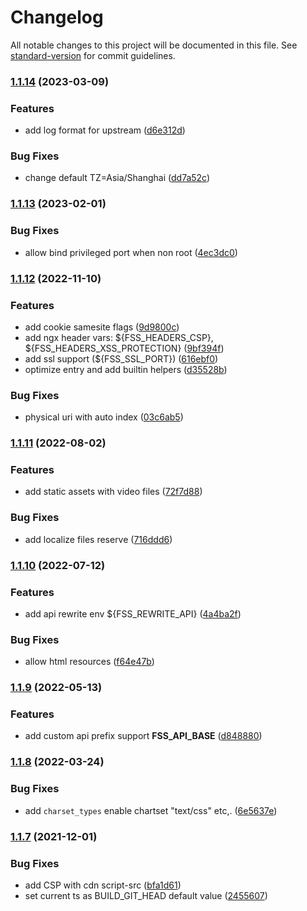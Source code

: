 # Changelog

All notable changes to this project will be documented in this file. See [standard-version](https://github.com/conventional-changelog/standard-version) for commit guidelines.

### [1.1.14](https://github.com/allex/cmp-ui-base/compare/1.1.13...1.1.14) (2023-03-09)


### Features

* add log format for upstream ([d6e312d](https://github.com/allex/cmp-ui-base/commit/d6e312d824140b266910c1756670c21e2ae1c740))


### Bug Fixes

* change default TZ=Asia/Shanghai ([dd7a52c](https://github.com/allex/cmp-ui-base/commit/dd7a52cc9f0c0022127afade0c788808acc7fb92))

### [1.1.13](https://github.com/allex/cmp-ui-base/compare/1.1.12...1.1.13) (2023-02-01)


### Bug Fixes

* allow bind privileged port when non root ([4ec3dc0](https://github.com/allex/cmp-ui-base/commit/f403a4f6becac3c0565508924c0d4c4169467514))

### [1.1.12](https://github.com/allex/cmp-ui-base/compare/1.1.11...1.1.12) (2022-11-10)


### Features

* add cookie samesite flags ([9d9800c](https://github.com/allex/cmp-ui-base/commit/9d9800c6272a84c2e81c99134d978c572e8f879f))
* add ngx header vars: ${FSS_HEADERS_CSP}, ${FSS_HEADERS_XSS_PROTECTION} ([9bf394f](https://github.com/allex/cmp-ui-base/commit/9bf394f2ea4aeec806493e9e2e28e305110626c2))
* add ssl support (${FSS_SSL_PORT}) ([616ebf0](https://github.com/allex/cmp-ui-base/commit/616ebf0af23b8d56340a3d0dc9432a5697bb3939))
* optimize entry and add builtin helpers ([d35528b](https://github.com/allex/cmp-ui-base/commit/d35528bd0d4f04dd6a6ef986457a805885b2aef3))


### Bug Fixes

* physical uri with auto index ([03c6ab5](https://github.com/allex/cmp-ui-base/commit/03c6ab5a7d654b966383586475579be4c96228e0))

### [1.1.11](https://github.com/allex/cmp-ui-base/compare/1.1.10...1.1.11) (2022-08-02)


### Features

* add static assets with video files ([72f7d88](https://github.com/allex/cmp-ui-base/commit/72f7d88e8c98301a7c9f72ed4febe978b1979b4d))


### Bug Fixes

* add localize files reserve ([716ddd6](https://github.com/allex/cmp-ui-base/commit/716ddd6b37640ca663b038d3e39a3cfac7b8a3b5))

### [1.1.10](https://github.com/allex/cmp-ui-base/compare/1.1.9...1.1.10) (2022-07-12)


### Features

* add api rewrite env ${FSS_REWRITE_API} ([4a4ba2f](https://github.com/allex/cmp-ui-base/commit/4a4ba2fea339f52343faace0d0acbb22dc28601f))


### Bug Fixes

* allow html resources ([f64e47b](https://github.com/allex/cmp-ui-base/commit/f64e47b153b3d6aeaf650ab1b0a9b7c0a54be951))

### [1.1.9](https://github.com/allex/fss-proxy/compare/1.1.8...1.1.9) (2022-05-13)


### Features

* add custom api prefix support **FSS_API_BASE** ([d848880](https://github.com/allex/fss-proxy/commit/fd2f87780a81e26c341b35c4c8e42113ca737f53))

### [1.1.8](https://github.com/allex/fss-proxy/compare/1.1.7...1.1.8) (2022-03-24)


### Bug Fixes

* add `charset_types` enable chartset "text/css" etc,. ([6e5637e](https://github.com/allex/fss-proxy/commit/6e5637e8138e1cf25b4c65f6ee9169cab103e843))

### [1.1.7](https://github.com/allex/fss-proxy/compare/1.1.6...1.1.7) (2021-12-01)


### Bug Fixes

* add CSP with cdn script-src ([bfa1d61](https://github.com/allex/fss-proxy/commit/bfa1d61e3a197ad4f30451b3820fc309462bba5a))
* set current ts as BUILD_GIT_HEAD default value ([2455607](https://github.com/allex/fss-proxy/commit/245560730ea2e2d1e8ec159fed0ef6567e8c3ea7))
